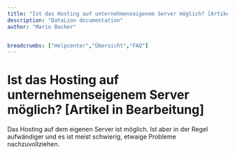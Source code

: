 ```yaml
---
title: "Ist das Hosting auf unternehmenseigenem Server möglich? [Artikel in Bearbeitung]"
description: "DataLion documentation"
author: "Mario Bacher"


breadcrumbs: ["Helpcenter","Übersicht","FAQ"]
---
```


# Ist das Hosting auf unternehmenseigenem Server möglich? [Artikel in Bearbeitung]

Das Hosting auf dem eigenen Server ist möglich. Ist aber in der Regel aufwändiger und es ist meist schwierig, etwaige Probleme nachzuvollziehen.
